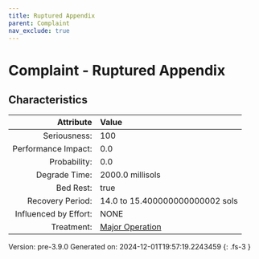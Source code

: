 ```yaml
---
title: Ruptured Appendix
parent: Complaint
nav_exclude: true
---
```

# Complaint - Ruptured Appendix

## Characteristics

| Attribute      | Value |
|--------:|:------|
|Seriousness:|100|
|Performance Impact:|0.0|
|Probability:|0.0|
|Degrade Time:|2000.0 millisols|
|Bed Rest:|true|
|Recovery Period:|14.0 to 15.400000000000002 sols|
|Influenced by Effort:|NONE|
|Treatment:|[Major Operation](../treatment/major-operation.html)|
 

Version: pre-3.9.0 Generated on: 2024-12-01T19:57:19.2243459
{: .fs-3 }